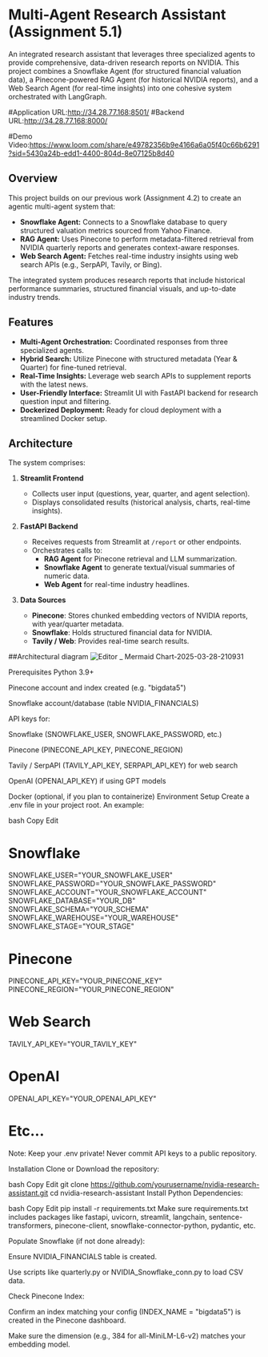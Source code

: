 # Multi-Agent Research Assistant (Assignment 5.1)

An integrated research assistant that leverages three specialized agents to provide comprehensive, data-driven research reports on NVIDIA. This project combines a Snowflake Agent (for structured financial valuation data), a Pinecone-powered RAG Agent (for historical NVIDIA reports), and a Web Search Agent (for real-time insights) into one cohesive system orchestrated with LangGraph.

#Application URL:http://34.28.77.168:8501/
#Backend URL:http://34.28.77.168:8000/

#Demo Video:https://www.loom.com/share/e49782356b9e4166a6a05f40c66b6291?sid=5430a24b-edd1-4400-804d-8e07125b8d40
## Overview

This project builds on our previous work (Assignment 4.2) to create an agentic multi-agent system that:
- **Snowflake Agent:** Connects to a Snowflake database to query structured valuation metrics sourced from Yahoo Finance.
- **RAG Agent:** Uses Pinecone to perform metadata-filtered retrieval from NVIDIA quarterly reports and generates context-aware responses.
- **Web Search Agent:** Fetches real-time industry insights using web search APIs (e.g., SerpAPI, Tavily, or Bing).

The integrated system produces research reports that include historical performance summaries, structured financial visuals, and up-to-date industry trends.

## Features

- **Multi-Agent Orchestration:** Coordinated responses from three specialized agents.
- **Hybrid Search:** Utilize Pinecone with structured metadata (Year & Quarter) for fine-tuned retrieval.
- **Real-Time Insights:** Leverage web search APIs to supplement reports with the latest news.
- **User-Friendly Interface:** Streamlit UI with FastAPI backend for research question input and filtering.
- **Dockerized Deployment:** Ready for cloud deployment with a streamlined Docker setup.

## Architecture

The system comprises:

1. **Streamlit Frontend**  
   - Collects user input (questions, year, quarter, and agent selection).  
   - Displays consolidated results (historical analysis, charts, real-time insights).

2. **FastAPI Backend**  
   - Receives requests from Streamlit at `/report` or other endpoints.  
   - Orchestrates calls to:
     - **RAG Agent** for Pinecone retrieval and LLM summarization.
     - **Snowflake Agent** to generate textual/visual summaries of numeric data.
     - **Web Agent** for real-time industry headlines.

3. **Data Sources**  
   - **Pinecone**: Stores chunked embedding vectors of NVIDIA reports, with year/quarter metadata.  
   - **Snowflake**: Holds structured financial data for NVIDIA.  
   - **Tavily / Web**: Provides real-time search results.


##Architectural diagram
![Editor _ Mermaid Chart-2025-03-28-210931](https://github.com/user-attachments/assets/b81d7565-6e0d-4843-a28c-8e00cb9eb13e)

Prerequisites
Python 3.9+

Pinecone account and index created (e.g. "bigdata5")

Snowflake account/database (table NVIDIA_FINANCIALS)

API keys for:

Snowflake (SNOWFLAKE_USER, SNOWFLAKE_PASSWORD, etc.)

Pinecone (PINECONE_API_KEY, PINECONE_REGION)

Tavily / SerpAPI (TAVILY_API_KEY, SERPAPI_API_KEY) for web search

OpenAI (OPENAI_API_KEY) if using GPT models

Docker (optional, if you plan to containerize)
Environment Setup
Create a .env file in your project root. An example:

bash
Copy
Edit
# Snowflake
SNOWFLAKE_USER="YOUR_SNOWFLAKE_USER"
SNOWFLAKE_PASSWORD="YOUR_SNOWFLAKE_PASSWORD"
SNOWFLAKE_ACCOUNT="YOUR_SNOWFLAKE_ACCOUNT"
SNOWFLAKE_DATABASE="YOUR_DB"
SNOWFLAKE_SCHEMA="YOUR_SCHEMA"
SNOWFLAKE_WAREHOUSE="YOUR_WAREHOUSE"
SNOWFLAKE_STAGE="YOUR_STAGE"

# Pinecone
PINECONE_API_KEY="YOUR_PINECONE_KEY"
PINECONE_REGION="YOUR_PINECONE_REGION"

# Web Search
TAVILY_API_KEY="YOUR_TAVILY_KEY"

# OpenAI
OPENAI_API_KEY="YOUR_OPENAI_API_KEY"

# Etc...
Note: Keep your .env private! Never commit API keys to a public repository.

Installation
Clone or Download the repository:

bash
Copy
Edit
git clone https://github.com/yourusername/nvidia-research-assistant.git
cd nvidia-research-assistant
Install Python Dependencies:

bash
Copy
Edit
pip install -r requirements.txt
Make sure requirements.txt includes packages like fastapi, uvicorn, streamlit, langchain, sentence-transformers, pinecone-client, snowflake-connector-python, pydantic, etc.

Populate Snowflake (if not done already):

Ensure NVIDIA_FINANCIALS table is created.

Use scripts like quarterly.py or NVIDIA_Snowflake_conn.py to load CSV data.

Check Pinecone Index:

Confirm an index matching your config (INDEX_NAME = "bigdata5") is created in the Pinecone dashboard.

Make sure the dimension (e.g., 384 for all-MiniLM-L6-v2) matches your embedding model.
